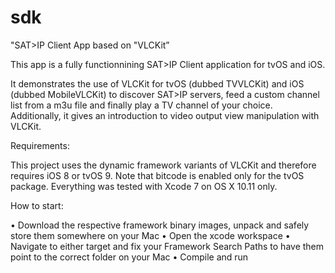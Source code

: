 # sdk

"SAT>IP Client App based on "VLCKit” 

This app is a fully functionnining SAT>IP Client application for tvOS and iOS. 

It demonstrates the use of VLCKit for tvOS (dubbed TVVLCKit) and iOS (dubbed MobileVLCKit) to discover SAT>IP servers, feed a custom channel list from a m3u file and finally play a TV channel of your choice. Additionally, it gives an introduction to video output view manipulation with VLCKit.

Requirements:

This project uses the dynamic framework variants of VLCKit and therefore requires iOS 8 or tvOS 9. Note that bitcode is enabled only for the tvOS package. 
Everything was tested with Xcode 7 on OS X 10.11 only.

How to start:

•	Download the respective framework binary images, unpack and safely store them somewhere on your Mac
•	Open the xcode workspace
•	Navigate to either target and fix your Framework Search Paths to have them point to the correct folder on your Mac
•	Compile and run

